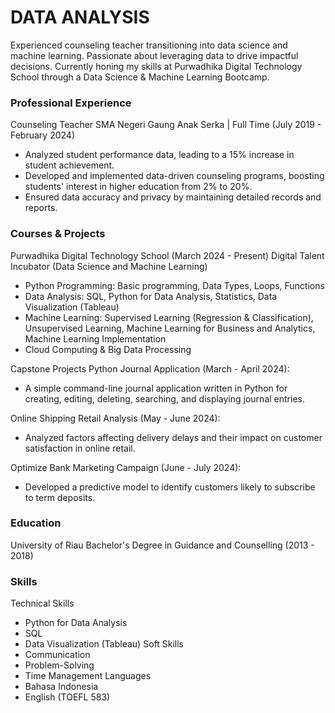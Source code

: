 # DATA ANALYSIS
Experienced counseling teacher transitioning into data science and machine learning. Passionate about leveraging data to drive impactful decisions. Currently honing my skills at Purwadhika Digital Technology School through a Data Science & Machine Learning Bootcamp.

### Professional Experience
Counseling Teacher
SMA Negeri Gaung Anak Serka | Full Time (July 2019 - February 2024)
- Analyzed student performance data, leading to a 15% increase in student achievement.
- Developed and implemented data-driven counseling programs, boosting students' interest in higher education from 2% to 20%.
- Ensured data accuracy and privacy by maintaining detailed records and reports.

### Courses & Projects
Purwadhika Digital Technology School (March 2024 - Present)
Digital Talent Incubator (Data Science and Machine Learning)
- Python Programming: Basic programming, Data Types, Loops, Functions
- Data Analysis: SQL, Python for Data Analysis, Statistics, Data Visualization (Tableau)
- Machine Learning: Supervised Learning (Regression & Classification), Unsupervised Learning, Machine Learning for Business and Analytics, Machine Learning Implementation
- Cloud Computing & Big Data Processing

Capstone Projects
Python Journal Application (March - April 2024):
- A simple command-line journal application written in Python for creating, editing, deleting, searching, and displaying journal entries.

Online Shipping Retail Analysis (May - June 2024):
- Analyzed factors affecting delivery delays and their impact on customer satisfaction in online retail.

Optimize Bank Marketing Campaign (June - July 2024):
- Developed a predictive model to identify customers likely to subscribe to term deposits.

### Education
University of Riau
Bachelor's Degree in Guidance and Counselling (2013 - 2018)

### Skills
Technical Skills
- Python for Data Analysis
- SQL
- Data Visualization (Tableau)
Soft Skills
- Communication
- Problem-Solving
- Time Management
Languages
- Bahasa Indonesia
- English (TOEFL 583)
